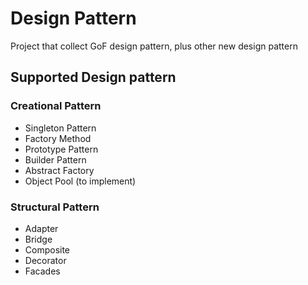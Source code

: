# Design Pattern
Project that collect GoF design pattern, plus other new design pattern

## Supported Design pattern ##

### Creational Pattern ###
* Singleton Pattern
* Factory Method
* Prototype Pattern  
* Builder Pattern
* Abstract Factory
* Object Pool (to implement)

### Structural Pattern ###

* Adapter
* Bridge
* Composite
* Decorator
* Facades